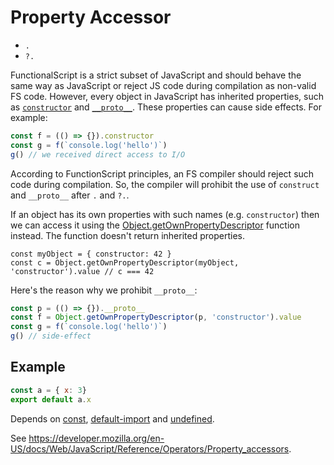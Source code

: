 # Property Accessor

- `.`
- `?.`

FunctionalScript is a strict subset of JavaScript and should behave the same way as JavaScript or reject JS code during compilation as non-valid FS code. However, every object in JavaScript has inherited properties, such as [`constructor`](https://developer.mozilla.org/en-US/docs/Web/JavaScript/Reference/Global_Objects/Object/constructor) and [`__proto__`](https://developer.mozilla.org/en-US/docs/Web/JavaScript/Reference/Global_Objects/Object/proto). These properties can cause side effects. For example:

```js
const f = (() => {}).constructor
const g = f(`console.log('hello')`)
g() // we received direct access to I/O
```

According to FunctionScript principles, an FS compiler should reject such code during compilation. So, the compiler will prohibit the use of `construct` and `__proto__` after `.` and `?.`.

If an object has its own properties with such names (e.g. `constructor`) then we can access it using the [Object.getOwnPropertyDescriptor](https://developer.mozilla.org/en-US/docs/Web/JavaScript/Reference/Global_Objects/Object/getOwnPropertyDescriptor) function instead. The function doesn't return inherited properties.

```
const myObject = { constructor: 42 }
const c = Object.getOwnPropertyDescriptor(myObject, 'constructor').value // c === 42
```

Here's the reason why we prohibit `__proto__`:

```js
const p = (() => {}).__proto__
const f = Object.getOwnPropertyDescriptor(p, 'constructor').value
const g = f(`console.log('hello')`)
g() // side-effect
```

## Example

```js
const a = { x: 3}
export default a.x
```

Depends on [const](./2120-const.md), [default-import](./2130-default-import.md) and [undefined](./2310-undefined.md).

See <https://developer.mozilla.org/en-US/docs/Web/JavaScript/Reference/Operators/Property_accessors>.
